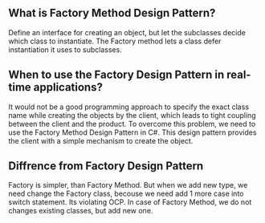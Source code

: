 ## What is Factory Method Design Pattern?
Define an interface for creating an object, but let the subclasses decide which class to instantiate. 
The Factory method lets a class defer instantiation it uses to subclasses.

## When to use the Factory Design Pattern in real-time applications?
It would not be a good programming approach to specify the exact class name while creating the objects by the client,
which leads to tight coupling between the client and the product. 
To overcome this problem, we need to use the Factory Method Design Pattern in C#. 
This design pattern provides the client with a simple mechanism to create the object.

## Diffrence from Factory Design Pattern
Factory is simpler, than Factory Method. But when we add new type, we need change the Factory class, 
becouse we need add 1 more case into switch statement. 
Its violating OCP. 
In case of Factory Method, we do not changes existing classes, but add new one.